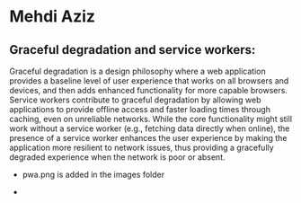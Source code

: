 # Mehdi Aziz
## Graceful degradation and service workers:
Graceful degradation is a design philosophy where a web application provides a baseline level of user experience that works on all browsers and devices, and then adds enhanced functionality for more capable browsers. Service workers contribute to graceful degradation by allowing web applications to provide offline access and faster loading times through caching, even on unreliable networks. While the core functionality might still work without a service worker (e.g., fetching data directly when online), the presence of a service worker enhances the user experience by making the application more resilient to network issues, thus providing a gracefully degraded experience when the network is poor or absent.

- pwa.png is added in the images folder

- 
